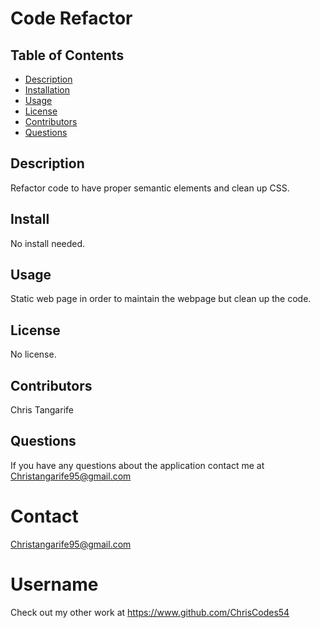 # Code Refactor  #

  ## Table of Contents
* [Description](#description)
* [Installation](#installation)
* [Usage](#usage)
* [License](#license)
* [Contributors](#contributors)
* [Questions](#questions)

## Description
Refactor code to have proper semantic elements and clean up CSS.
## Install
No install needed.
## Usage
Static web page in order to maintain the webpage but clean up the code.
## License
No license.
## Contributors
Chris Tangarife
## Questions
If you have any questions about the application contact me at Christangarife95@gmail.com
# Contact
Christangarife95@gmail.com
# Username
Check out my other work at https://www.github.com/ChrisCodes54 

